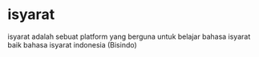 # isyarat
isyarat adalah sebuat platform yang berguna untuk belajar bahasa isyarat baik bahasa isyarat indonesia (Bisindo)

